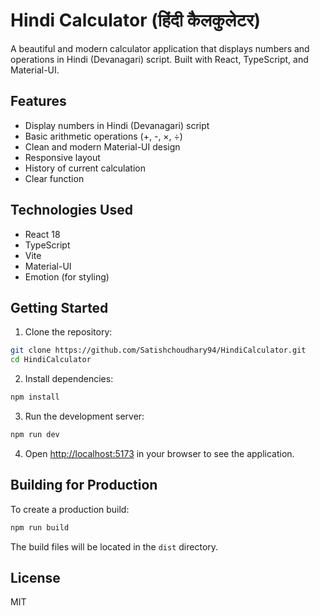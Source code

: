# Hindi Calculator (हिंदी कैलकुलेटर)

A beautiful and modern calculator application that displays numbers and operations in Hindi (Devanagari) script. Built with React, TypeScript, and Material-UI.

## Features

- Display numbers in Hindi (Devanagari) script
- Basic arithmetic operations (+, -, ×, ÷)
- Clean and modern Material-UI design
- Responsive layout
- History of current calculation
- Clear function

## Technologies Used

- React 18
- TypeScript
- Vite
- Material-UI
- Emotion (for styling)

## Getting Started

1. Clone the repository:
```bash
git clone https://github.com/Satishchoudhary94/HindiCalculator.git
cd HindiCalculator
```

2. Install dependencies:
```bash
npm install
```

3. Run the development server:
```bash
npm run dev
```

4. Open [http://localhost:5173](http://localhost:5173) in your browser to see the application.

## Building for Production

To create a production build:

```bash
npm run build
```

The build files will be located in the `dist` directory.

## License

MIT 